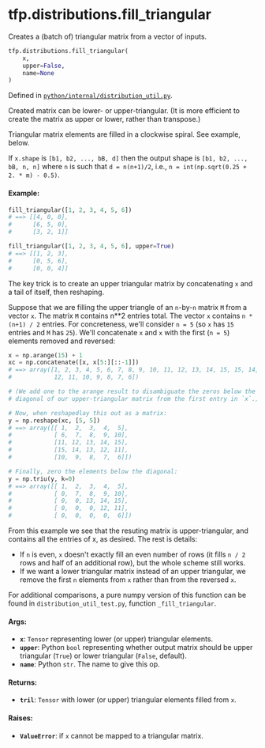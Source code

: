 <div itemscope itemtype="http://developers.google.com/ReferenceObject">
<meta itemprop="name" content="tfp.distributions.fill_triangular" />
<meta itemprop="path" content="Stable" />
</div>

# tfp.distributions.fill_triangular

Creates a (batch of) triangular matrix from a vector of inputs.

``` python
tfp.distributions.fill_triangular(
    x,
    upper=False,
    name=None
)
```



Defined in [`python/internal/distribution_util.py`](https://github.com/tensorflow/probability/tree/master/tensorflow_probability/python/internal/distribution_util.py).

<!-- Placeholder for "Used in" -->

Created matrix can be lower- or upper-triangular. (It is more efficient to
create the matrix as upper or lower, rather than transpose.)

Triangular matrix elements are filled in a clockwise spiral. See example,
below.

If `x.shape` is `[b1, b2, ..., bB, d]` then the output shape is
`[b1, b2, ..., bB, n, n]` where `n` is such that `d = n(n+1)/2`, i.e.,
`n = int(np.sqrt(0.25 + 2. * m) - 0.5)`.

#### Example:


```python
fill_triangular([1, 2, 3, 4, 5, 6])
# ==> [[4, 0, 0],
#      [6, 5, 0],
#      [3, 2, 1]]

fill_triangular([1, 2, 3, 4, 5, 6], upper=True)
# ==> [[1, 2, 3],
#      [0, 5, 6],
#      [0, 0, 4]]
```

The key trick is to create an upper triangular matrix by concatenating `x`
and a tail of itself, then reshaping.

Suppose that we are filling the upper triangle of an `n`-by-`n` matrix `M`
from a vector `x`. The matrix `M` contains n**2 entries total. The vector `x`
contains `n * (n+1) / 2` entries. For concreteness, we'll consider `n = 5`
(so `x` has `15` entries and `M` has `25`). We'll concatenate `x` and `x` with
the first (`n = 5`) elements removed and reversed:

```python
x = np.arange(15) + 1
xc = np.concatenate([x, x[5:][::-1]])
# ==> array([1, 2, 3, 4, 5, 6, 7, 8, 9, 10, 11, 12, 13, 14, 15, 15, 14, 13,
#            12, 11, 10, 9, 8, 7, 6])

# (We add one to the arange result to disambiguate the zeros below the
# diagonal of our upper-triangular matrix from the first entry in `x`.)

# Now, when reshapedlay this out as a matrix:
y = np.reshape(xc, [5, 5])
# ==> array([[ 1,  2,  3,  4,  5],
#            [ 6,  7,  8,  9, 10],
#            [11, 12, 13, 14, 15],
#            [15, 14, 13, 12, 11],
#            [10,  9,  8,  7,  6]])

# Finally, zero the elements below the diagonal:
y = np.triu(y, k=0)
# ==> array([[ 1,  2,  3,  4,  5],
#            [ 0,  7,  8,  9, 10],
#            [ 0,  0, 13, 14, 15],
#            [ 0,  0,  0, 12, 11],
#            [ 0,  0,  0,  0,  6]])
```

From this example we see that the resuting matrix is upper-triangular, and
contains all the entries of x, as desired. The rest is details:
- If `n` is even, `x` doesn't exactly fill an even number of rows (it fills
  `n / 2` rows and half of an additional row), but the whole scheme still
  works.
- If we want a lower triangular matrix instead of an upper triangular,
  we remove the first `n` elements from `x` rather than from the reversed
  `x`.

For additional comparisons, a pure numpy version of this function can be found
in `distribution_util_test.py`, function `_fill_triangular`.


#### Args:

* <b>`x`</b>: `Tensor` representing lower (or upper) triangular elements.
* <b>`upper`</b>: Python `bool` representing whether output matrix should be upper
  triangular (`True`) or lower triangular (`False`, default).
* <b>`name`</b>: Python `str`. The name to give this op.


#### Returns:

* <b>`tril`</b>: `Tensor` with lower (or upper) triangular elements filled from `x`.


#### Raises:

* <b>`ValueError`</b>: if `x` cannot be mapped to a triangular matrix.